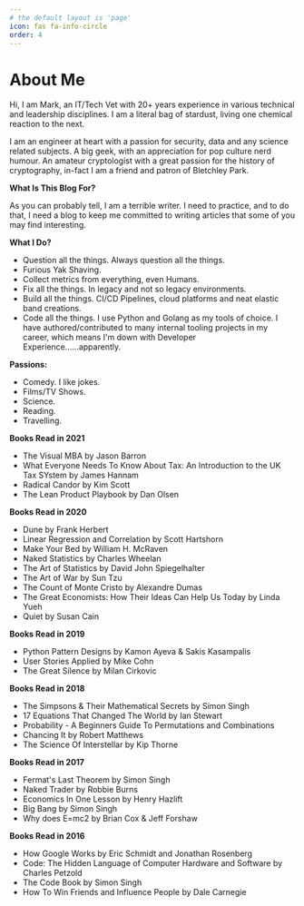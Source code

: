 ```yaml
---
# the default layout is 'page'
icon: fas fa-info-circle
order: 4
---
```


# About Me

Hi, I am Mark, an IT/Tech Vet with 20+ years experience in various technical and leadership disciplines. I am a literal bag of stardust, living one chemical reaction to the next.

I am an engineer at heart with a passion for security, data and any science related subjects. A big geek, with an appreciation for pop culture nerd humour. An amateur cryptologist with a great passion for the history of cryptography, in-fact I am a friend and patron of Bletchley Park.

**What Is This Blog For?**

As you can probably tell, I am a terrible writer. I need to practice, and to do that, I need a blog to keep me committed to writing articles that some of you may find interesting.

**What I Do?**

- Question all the things. Always question all the things.
- Furious Yak Shaving.
- Collect metrics from everything, even Humans.
- Fix all the things. In legacy and not so legacy environments.
- Build all the things. CI/CD Pipelines, cloud platforms and neat elastic band creations.
- Code all the things. I use Python and Golang as my tools of choice. I have authored/contributed to many internal tooling projects in my career, which means I'm down with Developer Experience......apparently.

**Passions:**

- Comedy. I like jokes.
- Films/TV Shows.
- Science.
- Reading.
- Travelling.

**Books Read in 2021**

- The Visual MBA by Jason Barron
- What Everyone Needs To Know About Tax: An Introduction to the UK Tax SYstem by James Hannam
- Radical Candor by Kim Scott
- The Lean Product Playbook by Dan Olsen

**Books Read in 2020**

- Dune by Frank Herbert
- Linear Regression and Correlation by Scott Hartshorn
- Make Your Bed by William H. McRaven
- Naked Statistics by Charles Wheelan
- The Art of Statistics by  David John Spiegelhalter
- The Art of War by Sun Tzu
- The Count of Monte Cristo by Alexandre Dumas
- The Great Economists: How Their Ideas Can Help Us Today by Linda Yueh
- Quiet by Susan Cain

**Books Read in 2019**

- Python Pattern Designs by Kamon Ayeva & Sakis Kasampalis
- User Stories Applied by Mike Cohn
- The Great Silence by Milan Cirkovic

**Books Read in 2018**

- The Simpsons & Their Mathematical Secrets by Simon Singh
- 17 Equations That Changed The World by Ian Stewart
- Probability - A Beginners Guide To Permutations and Combinations
- Chancing It by Robert Matthews
- The Science Of Interstellar by Kip Thorne


**Books Read in 2017**

- Fermat's Last Theorem by Simon Singh
- Naked Trader by Robbie Burns  
- Economics In One Lesson by Henry Hazlift
- Big Bang by Simon Singh
- Why does E=mc2 by Brian Cox & Jeff Forshaw

**Books Read in 2016**

- How Google Works by Eric Schmidt and Jonathan Rosenberg
- Code: The Hidden Language of Computer Hardware and Software by Charles Petzold
- The Code Book by Simon Singh
- How To Win Friends and Influence People by Dale Carnegie
